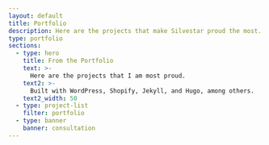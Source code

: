 ```yaml
---
layout: default
title: Portfolio
description: Here are the projects that make Silvestar proud the most. Projects are built with WordPress, Shopify, Jekyll, and Hugo, among others.
type: portfolio
sections:
  - type: hero
    title: From the Portfolio
    text: >-
      Here are the projects that I am most proud.
    text2: >-
      Built with WordPress, Shopify, Jekyll, and Hugo, among others.
    text2_width: 50
  - type: project-list
    filter: portfolio
  - type: banner
    banner: consultation
---
```

